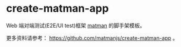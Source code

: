 # create-matman-app

Web 端对端测试(E2E/UI test)框架 [matman](https://github.com/matmanjs/matman) 的脚手架模板。

更多资料请参考： https://github.com/matmanjs/create-matman-app 。
